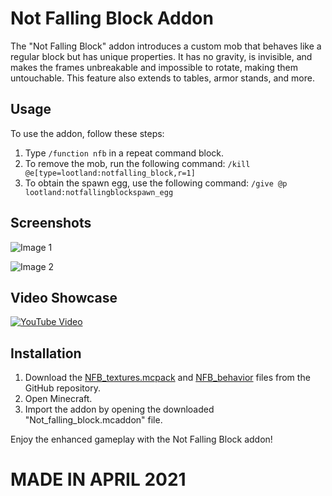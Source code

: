 # Not Falling Block Addon

The "Not Falling Block" addon introduces a custom mob that behaves like a regular block but has unique properties. It has no gravity, is invisible, and makes the frames unbreakable and impossible to rotate, making them untouchable. This feature also extends to tables, armor stands, and more.

## Usage

To use the addon, follow these steps:

1. Type `/function nfb` in a repeat command block.
2. To remove the mob, run the following command:
`/kill @e[type=lootland:notfalling_block,r=1]`
3. To obtain the spawn egg, use the following command:
`/give @p lootland:notfallingblockspawn_egg`

## Screenshots

![Image 1](https://api.mcpedl.com/storage/submissions/97966/images/not-falling-block-addon--invisible-block-without-collisions_2.png)

![Image 2](https://api.mcpedl.com/storage/submissions/97966/images/not-falling-block-addon--invisible-block-without-collisions_3.png)

## Video Showcase

[![YouTube Video](https://img.youtube.com/vi/GhF8Luulz8Y/0.jpg)](https://youtu.be/GhF8Luulz8Y)

## Installation

1. Download the [NFB_textures.mcpack](https://github.com/LeLenoch/Not-Falling-Block-mcpe-addon/releases/download/NFB1/NFB_textures.mcpack) and [NFB_behavior](https://github.com/LeLenoch/Not-Falling-Block-mcpe-addon/releases/download/NFB1/NFB_behavior.mcpack) files from the GitHub repository.
2. Open Minecraft.
3. Import the addon by opening the downloaded "Not_falling_block.mcaddon" file.

Enjoy the enhanced gameplay with the Not Falling Block addon!




# MADE IN APRIL 2021

